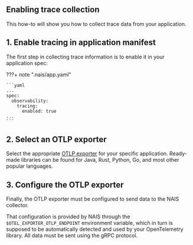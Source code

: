 ## Enabling trace collection

This how-to will show you how to collect trace data from your application.

## 1. Enable tracing in application manifest

The first step in collecting trace information is to enable it in your application spec:

???+ note ".nais/app.yaml"

    ```yaml
    ...
    spec:
      observability:
        tracing:
          enabled: true
    ...
    ```

## 2. Select an OTLP exporter

Select the appropriate [OTLP exporter](https://opentelemetry.io/ecosystem/registry/?s=otlp+exporter) for your specific application. 
Ready-made libraries can be found for Java, Rust, Python, Go, and most other popular languages.

## 3. Configure the OTLP exporter
Finally, the OTLP exporter must be configured to send data to the NAIS collector.

That configuration is provided by NAIS through the `$OTEL_EXPORTER_OTLP_ENDPOINT` environment variable,
which in turn is supposed to be automatically detected and used by your OpenTelemetry library.
All data must be sent using the gRPC protocol.